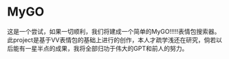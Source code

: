 # MyGO
这是一个尝试，如果一切顺利，我们将建成一个简单的MyGO!!!!!表情包搜索器。此project是基于VV表情包的基础上进行的创作，本人才疏学浅还在研究，倘若以后能有一星半点的成果，我将全部归功于伟大的GPT和前人的努力。
